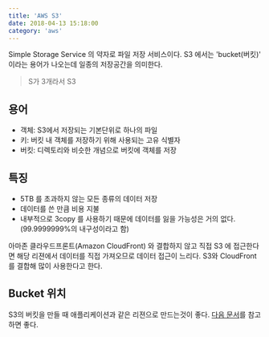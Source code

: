 ```yaml
---
title: 'AWS S3'
date: 2018-04-13 15:18:00
category: 'aws'
---
```


Simple Storage Service 의 약자로 파일 저장 서비스이다. S3 에서는 'bucket(버킷)' 이라는 용어가 나오는데 일종의 저장공간을 의미한다.

> S가 3개라서 S3

## 용어
* 객체: S3에서 저장되는 기본단위로 하나의 파일
* 키: 버킷 내 객체를 저장하기 위해 사용되는 고유 식별자
* 버킷: 디렉토리와 비슷한 개념으로 버킷에 객체를 저장

## 특징

* 5TB 를 초과하지 않는 모든 종류의 데이터 저장
* 데이터를 쓴 만큼 비용 지불
* 내부적으로 3copy 를 사용하기 때문에 데이터를 잃을 가능성은 거의 없다. (99.9999999%의 내구성이라고 함)


아마존 클라우드프론트(Amazon CloudFront) 와 결합하지 않고 직접 S3 에 접근한다면 해당 리젼에서 데이터를 직접 가져오므로 데이터 접근이 느리다. S3와 CloudFront 를 결합해 많이 사용한다고 한다.

## Bucket 위치

S3의 버킷을 만들 때 애플리케이션과 같은 리젼으로 만드는것이 좋다. [다음 문서](https://blog.overops.com/aws-olypmics-speed-testing-amazon-ec2-s3-across-regions/)를 참고하면 좋다.
